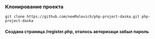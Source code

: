 ### Клонирование проекта
```
git clone https://github.com/neeMalevich/php-project-daska.git php-project-daska
```
#### Создана страница /register.php, оталось авторизаци  забыл пароль

